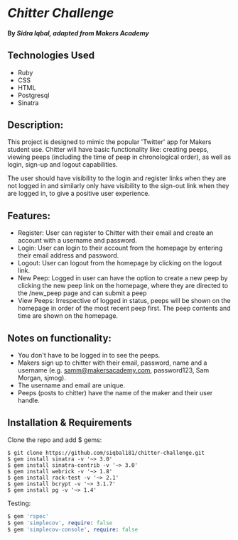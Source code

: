 # _Chitter Challenge_

#### By _**Sidra Iqbal, adapted from Makers Academy**_

Technologies Used
-----

* Ruby
* CSS
* HTML
* Postgresql
* Sinatra

Description:
-------

This project is designed to mimic the popular 'Twitter' app for Makers student use. Chitter will have basic functionality like: creating peeps, viewing peeps (including the time of peep in chronological order), as well as login, sign-up and logout capabilities. 

The user should have visibility to the login and register links when they are not logged in and similarly only have visibility to the sign-out link when they are logged in, to give a positive user experience. 

Features:
-------

* Register: User can register to Chitter with their email and create an account with a username and password. 
* Login: User can login to their account from the homepage by entering their email address and password.
* Logout: User can logout from the homepage by clicking on the logout link. 
* New Peep: Logged in user can have the option to create a new peep by clicking the new peep link on the homepage, where they are directed to the /new_peep page and can submit a peep
* View Peeps: Irrespective of logged in status, peeps will be shown on the homepage in order of the most recent peep first. The peep contents and time are shown on the homepage.

Notes on functionality:
------

* You don't have to be logged in to see the peeps.
* Makers sign up to chitter with their email, password, name and a username (e.g. samm@makersacademy.com, password123, Sam Morgan, sjmog).
* The username and email are unique.
* Peeps (posts to chitter) have the name of the maker and their user handle.

Installation & Requirements
------

Clone the repo and add $ gems:

```
$ git clone https://github.com/siqbal181/chitter-challenge.git
$ gem install sinatra -v '~> 3.0'
$ gem install sinatra-contrib -v '~> 3.0'
$ gem install webrick -v '~> 1.8'
$ gem install rack-test -v '~> 2.1'
$ gem install bcrypt -v '~> 3.1.7'
$ gem install pg -v '~> 1.4'
```

Testing:
```ruby
$ gem 'rspec'
$ gem 'simplecov', require: false
$ gem 'simplecov-console', require: false
```


